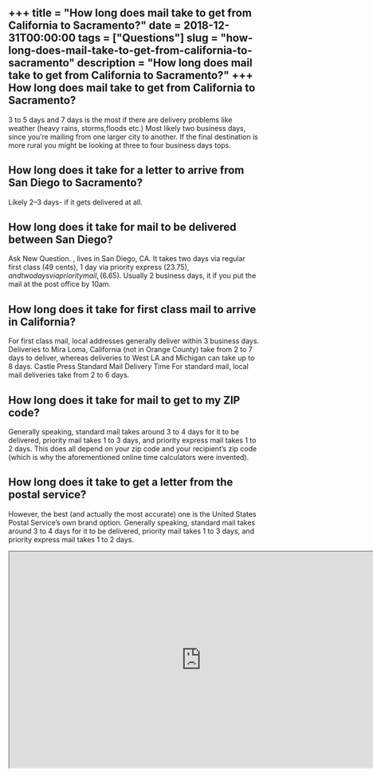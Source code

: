 +++
title = "How long does mail take to get from California to Sacramento?"
date = 2018-12-31T00:00:00
tags = ["Questions"]
slug = "how-long-does-mail-take-to-get-from-california-to-sacramento"
description = "How long does mail take to get from California to Sacramento?"
+++
How long does mail take to get from California to Sacramento?
-------------------------------------------------------------

3 to 5 days and 7 days is the most if there are delivery problems like weather (heavy rains, storms,floods etc.) Most likely two business days, since you’re mailing from one larger city to another. If the final destination is more rural you might be looking at three to four business days tops.

How long does it take for a letter to arrive from San Diego to Sacramento?
--------------------------------------------------------------------------

Likely 2–3 days- if it gets delivered at all.

How long does it take for mail to be delivered between San Diego?
-----------------------------------------------------------------

Ask New Question. , lives in San Diego, CA. It takes two days via regular first class (49 cents), 1 day via priority express ($23.75), and two days via priority mail, ($6.65). Usually 2 business days, it if you put the mail at the post office by 10am.

How long does it take for first class mail to arrive in California?
-------------------------------------------------------------------

For first class mail, local addresses generally deliver within 3 business days. Deliveries to Mira Loma, California (not in Orange County) take from 2 to 7 days to deliver, whereas deliveries to West LA and Michigan can take up to 8 days. Castle Press Standard Mail Delivery Time For standard mail, local mail deliveries take from 2 to 6 days.

How long does it take for mail to get to my ZIP code?
-----------------------------------------------------

Generally speaking, standard mail takes around 3 to 4 days for it to be delivered, priority mail takes 1 to 3 days, and priority express mail takes 1 to 2 days. This does all depend on your zip code and your recipient’s zip code (which is why the aforementioned online time calculators were invented).

How long does it take to get a letter from the postal service?
--------------------------------------------------------------

However, the best (and actually the most accurate) one is the United States Postal Service’s own brand option. Generally speaking, standard mail takes around 3 to 4 days for it to be delivered, priority mail takes 1 to 3 days, and priority express mail takes 1 to 2 days.

<iframe allow="accelerometer; autoplay; clipboard-write; encrypted-media; gyroscope; picture-in-picture" allowfullscreen="" class="__youtube_prefs__  epyt-is-override  no-lazyload" data-no-lazy="1" data-origheight="433" data-origwidth="770" data-skipgform_ajax_framebjll="" height="433" id="_ytid_83510" loading="lazy" src="https://www.youtube.com/embed/GYjE-RmHqDs?enablejsapi=1&autoplay=0&cc_load_policy=0&cc_lang_pref=&iv_load_policy=1&loop=0&modestbranding=0&rel=1&fs=1&playsinline=0&autohide=2&theme=dark&color=red&controls=1&" title="YouTube player" width="770"></iframe>
